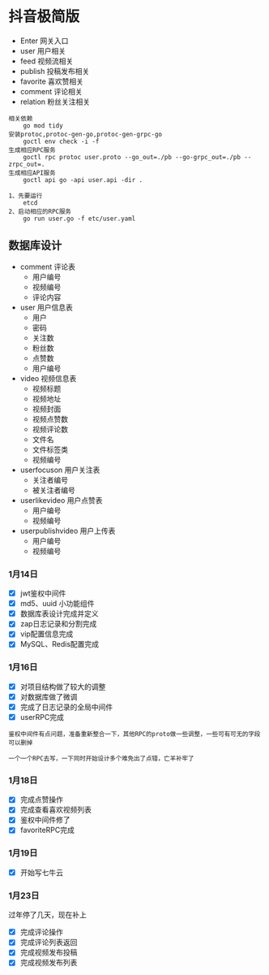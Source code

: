 # 抖音极简版

- Enter 网关入口
- user 用户相关
- feed 视频流相关
- publish 投稿发布相关
- favorite 喜欢赞相关
- comment 评论相关
- relation 粉丝关注相关

~~~text
相关依赖
    go mod tidy
安装protoc,protoc-gen-go,protoc-gen-grpc-go
    goctl env check -i -f
生成相应RPC服务
    goctl rpc protoc user.proto --go_out=./pb --go-grpc_out=./pb --zrpc_out=.
生成相应API服务
    goctl api go -api user.api -dir .
~~~

~~~text
1、先要运行 
    etcd
2、启动相应的RPC服务
    go run user.go -f etc/user.yaml

~~~

## 数据库设计

- comment 评论表
    - 用户编号
    - 视频编号
    - 评论内容
- user 用户信息表
    - 用户
    - 密码
    - 关注数
    - 粉丝数
    - 点赞数
    - 用户编号
- video 视频信息表
    - 视频标题
    - 视频地址
    - 视频封面
    - 视频点赞数
    - 视频评论数
    - 文件名
    - 文件标签类
    - 视频编号
- userfocuson 用户关注表
    - 关注者编号
    - 被关注者编号
- userlikevideo 用户点赞表
    - 用户编号
    - 视频编号
- userpublishvideo 用户上传表
    - 用户编号
    - 视频编号

### 1月14日

- [x] jwt鉴权中间件
- [x] md5、uuid 小功能组件
- [x] 数据库表设计完成并定义
- [x] zap日志记录和分割完成
- [x] vip配置信息完成
- [x] MySQL、Redis配置完成
### 1月16日
- [x] 对项目结构做了较大的调整
- [x] 对数据库做了微调
- [x] 完成了日志记录的全局中间件
- [x] userRPC完成

`鉴权中间件有点问题，准备重新整合一下，其他RPC的proto做一些调整，一些可有可无的字段可以删掉`

`一个一个RPC去写，一下同时开始设计多个难免出了点错，亡羊补牢了`

### 1月18日
- [x] 完成点赞操作
- [x] 完成查看喜欢视频列表
- [x] 鉴权中间件修了
- [x] favoriteRPC完成

### 1月19日
- [x] 开始写七牛云

### 1月23日
  过年停了几天，现在补上
- [x] 完成评论操作
- [x] 完成评论列表返回
- [x] 完成视频发布投稿
- [x] 完成视频发布列表